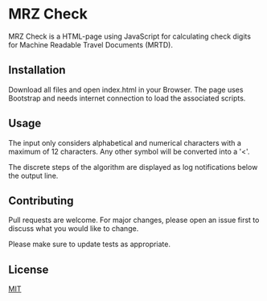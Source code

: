 # MRZ Check

MRZ Check is a HTML-page using JavaScript for calculating check digits for Machine Readable Travel Documents (MRTD).

## Installation

Download all files and open index.html in your Browser. The page uses Bootstrap and needs internet connection to load the associated scripts.

## Usage

The input only considers alphabetical and numerical characters with a maximum of 12 characters. Any other symbol will be converted into a '<'. 

The discrete steps of the algorithm are displayed as log notifications below the output line.


## Contributing

Pull requests are welcome. For major changes, please open an issue first to discuss what you would like to change.

Please make sure to update tests as appropriate.

## License
[MIT](https://choosealicense.com/licenses/mit/)
